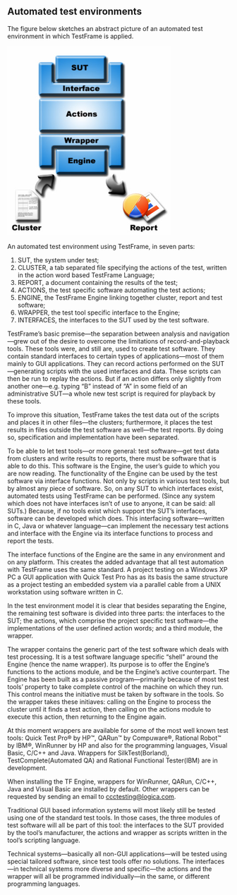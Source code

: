 ## Automated test environments

The figure below sketches an abstract picture of an automated test environment in which TestFrame is applied.

![Figure 1](TFEBuildingBlocks.jpg)

An automated test environment using TestFrame, in seven parts:

1.	SUT, the system under test;
2.	CLUSTER, a tab separated file specifying the actions of the test, written in the action word based TestFrame Language;
3.	REPORT, a document containing the results of the test; 
4.	ACTIONS, the test specific software automating the test actions; 
5.	ENGINE, the TestFrame Engine linking together cluster, report and test software; 
6.	WRAPPER, the test tool specific interface to the Engine; 
7.	INTERFACES, the interfaces to the SUT used by the test software.


TestFrame’s basic premise—the separation between analysis and navigation—grew out of the desire to overcome the limitations of record-and-playback tools. These tools were, and still are, used to create test software. They contain standard interfaces to certain types of applications—most of them mainly to GUI applications. They can record actions performed on the SUT—generating scripts with the used interfaces and data. These scripts can then be run to replay the actions. But if an action differs only slightly from another one—e.g. typing “B” instead of “A” in some field of an administrative SUT—a whole new test script is required for playback by these tools.

To improve this situation, TestFrame takes the test data out of the scripts and places it in other files—the clusters; furthermore, it places the test results in files outside the test software as well—the test reports. By doing so, specification and implementation have been separated.

To be able to let test tools—or more general: test software—get test data from clusters and write results to reports, there must be software that is able to do this. This software is the Engine, the user’s guide to which you are now reading. The functionality of the Engine can be used by the test software via interface functions. Not only by scripts in various test tools, but by almost any piece of software. So, on any SUT to which interfaces exist, automated tests using TestFrame can be performed. (Since any system which does not have interfaces isn’t of use to anyone, it can be said: all SUTs.) Because, if no tools exist which support the SUT’s interfaces, software can be developed which does. This interfacing software—written in C, Java or whatever language—can implement the necessary test actions and interface with the Engine via its interface functions to process and report the tests.

The interface functions of the Engine are the same in any environment and on any platform. This creates the added advantage that all test automation with TestFrame uses the same standard. A project testing on a Windows XP PC a GUI application with Quick Test Pro has as its basis the same structure as a project testing an embedded system via a parallel cable from a UNIX workstation using software written in C.

In the test environment model it is clear that besides separating the Engine, the remaining test software is divided into three parts: the interfaces to the SUT; the actions, which comprise the project specific test software—the implementations of the user defined action words; and a third module, the wrapper.

The wrapper contains the generic part of the test software which deals with test processing. It is a test software language specific “shell” around the Engine (hence the name wrapper). Its purpose is to offer the Engine’s functions to the actions module, and be the Engine’s active counterpart. The Engine has been built as a passive program—primarily because of most test tools’ property to take complete control of the machine on which they run. This control means the initiative must be taken by software in the tools. So the wrapper takes these initiaves: calling on the Engine to process the cluster until it finds a test action, then calling on the actions module to execute this action, then returning to the Engine again.

At this moment wrappers are available for some of the most well known test tools: Quick Test Pro® by HP™, QARun™ by Compuware®, Rational Robot™ by IBM®, WinRunner by HP and also for the programming languages, Visual Basic, C/C++ and Java. Wrappers for SilkTest(Borland), TestComplete(Automated QA) and Rational Functional Tester(IBM) are in development.

When installing the TF Engine, wrappers for WinRunner, QARun, C/C++, Java and Visual Basic are installed by default. Other wrappers can be requested by sending an email to ccctesting@logica.com. 

Traditional GUI based information systems will most likely still be tested using one of the standard test tools. In those cases, the three modules of test software will all be part of this tool: the interfaces to the SUT provided by the tool’s manufacturer, the actions and wrapper as scripts written in the tool’s scripting language.

Technical systems—basically all non-GUI applications—will be tested using special tailored software, since test tools offer no solutions. The interfaces—in technical systems more diverse and specific—the actions and the wrapper will all be programmed individually—in the same, or different programming languages.

